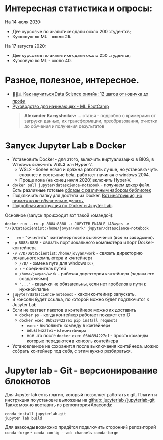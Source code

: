 # Интересная статистика и опросы:
На 14 июля 2020:
  * Две курсовые по аналитике сдали около 200 студентов;
  * Курсовую по ML - около 25.

На 17 августа 2020:
  * Две курсовые по аналитике сдали около 250 студентов;
  * Курсовую по ML - около 40.

# Разное, полезное, интересное.
* [👨‍🎓️📊 Как научиться Data Science онлайн: 12 шагов от новичка до профи](https://proglib.io/p/kak-nauchitsya-data-science-onlayn-12-shagov-ot-novichka-do-profi-2020-06-30)
* [Руководство для начинающих - ML BootCamp](https://mlbootcamp.ru/ru/article/tutorial/)
  > **Alexander Kamyshnikov:** ... статья - подробно с примерами от загрузки данных, их трансформации, преобразования, очистки до обучения и получения результатов

# Запуск Jupyter Lab в Docker
* Уставновить Docker - для этого, включить виртуализацию в BIOS, в Windows включить WSL2 или Hyper-V.
  * WSL2 - более новая и должна работать лучше, но установка чуть сложнее и состояние beta, работает начиная с windows 2004.
  * Проще пока (на конец июля 2020) включить Hyper-V.
* `docker pull jupyter/datascience-notebook` - получаем докер файл. Есть различные готовые [образы с различным набором библиотек](https://jupyter-docker-stacks.readthedocs.io/en/latest/using/selecting.html)
* Подключить папку для доступа из Docker. [Вот инструкция, но возможно не обязательно делать.](https://rominirani.com/docker-on-windows-mounting-host-directories-d96f3f056a2c).
* [Подробная инструкция по Docker и Jupyter Lab](https://www.dataquest.io/blog/docker-data-science/).  

Основное (запуск происходит вот такой командой):
  
`docker run --rm -p 8888:8888 -e JUPYTER_ENABLE_LAB=yes -v "//D/DataScientist:/home/jovyan/work" jupyter/datascience-notebook`
  * `--rm` - "очистить" контейнер после выключения (все на заводские).
  * `-p 8888:8888` - связать порт локального компьютера и порт Docker-контейнера.
  * `-v //D/DataScientist:/home/jovyan/work` - связать директорию локального компьютера и контейнера
    * `//D/` - замена пути для windows `D:\`
    * `:` - соединитель путей
    * `/home/jovyan/work` - рабочая директория контейнера (задана его создателями)
    * `"..."` - кавычки не обязательны, если нет пробелов в пути к нужной папке
  * `jupyter/datascience-notebook` - какой контейнер запускать.
  * В консоли будет ссылка, по которой можно будет подключится к Jupyter Lab
* Если не хватает пакетов в контейнере можно их доставить
  * `docker ps` - когда контейнер работает покажет его ID
  * `docker exec 06b8394227e1 pip install requests`
    * `exec` - выполнить команду в контейнере
    * `06b8394227e1` - id контейнера
    * всё что после `docker exec 06b8394227e1` - просто команды которые передаются в консоль контейнера
* Установленное не сохранится после выключения контейнера, можно собрать контейнер под себя, с этим нужно разбираться.

# Jupyter lab - Git - версионирование блокнотов
Для Jupyter lab есть плагин, который позволяет работать с git.
Плагин и инструкция по установке выложены на [github:  jupyterlab /
jupyterlab-git](https://github.com/jupyterlab/jupyterlab-git)
Также можно поставить из репозитория Anaconda:
```
conda install jupyterlab-git
jupyter lab build
```
Для анаконды возможно придётся подключить сторонний репозиторий `conda-forge` - `conda config --add channels conda-forge`